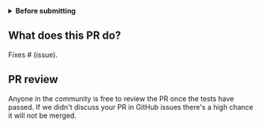 <details>
  <summary><b>Before submitting</b></summary>

- [ ] Was this discussed/agreed via a Github issue? (no need for typos and docs improvements)
- [ ] Did you read the [contributor guideline](https://github.com/Lightning-AI/lightning/blob/master/.github/CONTRIBUTING.md), Pull Request section?
- Did you make sure to update the docs?
- [ ] Did all existing and newly added tests pass locally?

</details>

## What does this PR do?

Fixes # (issue).

## PR review

Anyone in the community is free to review the PR once the tests have passed.
If we didn't discuss your PR in GitHub issues there's a high chance it will not be merged.

<!--
Did you have fun?

Make sure you had fun coding 🙃
-->
